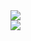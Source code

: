<div>
  <img align="center" src="https://github-readme-stats.vercel.app/api?username=DarkHeat3813&theme=aura&show_icons=true&count_private=true" />
</div>
<div>
  <img align="center" src="https://github-readme-stats.vercel.app/api/top-langs/?username=DarkHeat3813&theme=aura" />
</div>
